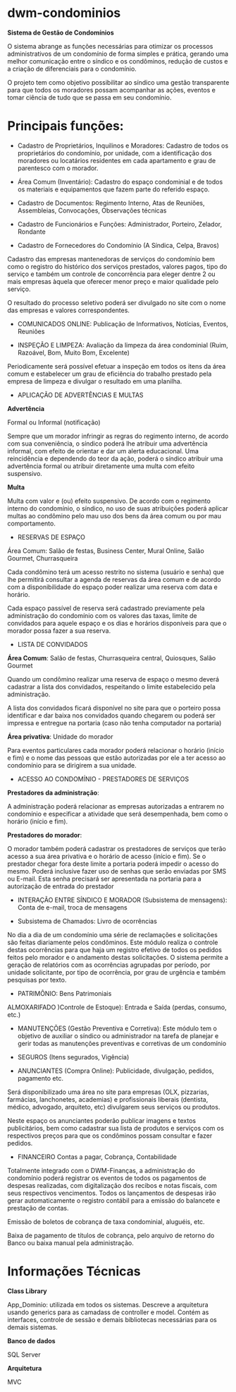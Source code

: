 # dwm-condominios
**Sistema de Gestão de Condomínios**

O sistema abrange as funções necessárias para otimizar os processos administrativos de um condomínio de forma simples e prática, gerando uma melhor comunicação entre o síndico e os condôminos, redução de custos e a criação de diferenciais para o condomínio.

O projeto tem como objetivo possibilitar ao síndico uma gestão transparente para que todos os moradores possam acompanhar as ações, eventos e tomar ciência de tudo que se passa em seu condomínio.

# Principais funções:

- Cadastro de Proprietários, Inquilinos e Moradores: Cadastro de todos os proprietários do condomínio, por unidade, com a identificação dos moradores ou locatários residentes em cada apartamento e grau de parentesco com o morador.

- Área Comum (Inventário): Cadastro do espaço condominial e de todos os materiais e equipamentos que fazem parte do referido espaço.

- Cadastro de Documentos: Regimento Interno, Atas de Reuniões, Assembleias, Convocações, Observações técnicas

- Cadastro de Funcionários e Funções: Administrador, Porteiro, Zelador, Rondante

- Cadastro de Fornecedores do Condomínio (A Síndica, Celpa, Bravos)

Cadastro das empresas mantenedoras de serviços do condomínio bem como o registro do histórico dos serviços prestados, valores pagos, tipo do serviço e também um controle de concorrência para eleger dentre 2 ou mais empresas àquela que oferecer menor preço e maior qualidade pelo serviço.

O resultado do processo seletivo poderá ser divulgado no site com o nome das empresas e valores correspondentes.

- COMUNICADOS ONLINE: Publicação de Informativos, Notícias, Eventos, Reuniões

- INSPEÇÃO E LIMPEZA: Avaliação da limpeza da área condominial (Ruim, Razoável, Bom, Muito Bom, Excelente)

Periodicamente será possível efetuar a inspeção em todos os itens da área comum e estabelecer um grau de eficiência do trabalho prestado pela empresa de limpeza e divulgar o resultado em uma planilha.

- APLICAÇÃO DE ADVERTÊNCIAS E MULTAS

**Advertência**

Formal ou Informal (notificação)

Sempre que um morador infringir as regras do regimento interno, de acordo com sua conveniência, o síndico poderá lhe atribuir uma advertência informal, com efeito de orientar e dar um alerta educacional. Uma reincidência e dependendo do teor da ação, poderá o síndico atribuir uma advertência formal ou atribuir diretamente uma multa com efeito suspensivo.

**Multa**

Multa com valor e (ou) efeito suspensivo. De acordo com o regimento interno do condomínio, o síndico, no uso de suas atribuições poderá aplicar multas ao condômino pelo mau uso dos bens da área comum ou por mau comportamento.

- RESERVAS DE ESPAÇO

Área Comum: Salão de festas, Business Center, Mural Online, Salão Gourmet, Churrasqueira 

Cada condômino terá um acesso restrito no sistema (usuário e senha) que lhe permitirá consultar a agenda de reservas da área comum e de acordo com a disponibilidade do espaço poder realizar uma reserva com data e horário.

Cada espaço passível de reserva será cadastrado previamente pela administração do condomínio com os valores das taxas, limite de convidados para aquele espaço e os dias e horários disponíveis para que o morador possa fazer a sua reserva. 

- LISTA DE CONVIDADOS

**Área Comum**: Salão de festas, Churrasqueira central, Quiosques, Salão Gourmet

Quando um condômino realizar uma reserva de espaço o mesmo deverá cadastrar a lista dos convidados, respeitando o limite estabelecido pela administração. 

A lista dos convidados ficará disponível no site para que o porteiro possa identificar e dar baixa nos convidados quando chegarem ou poderá ser impressa e entregue na portaria (caso não tenha computador na portaria) 

**Área privativa**: Unidade do morador

Para eventos particulares cada morador poderá relacionar o horário (início e fim) e o nome das pessoas que estão autorizadas por ele a ter acesso ao condomínio para se dirigirem a sua unidade.

- ACESSO AO CONDOMÍNIO - PRESTADORES DE SERVIÇOS

**Prestadores da administração**: 

A administração poderá relacionar as empresas autorizadas a entrarem no condomínio e especificar a atividade que será desempenhada, bem como o horário (início e fim).

**Prestadores do morador**: 

O morador também poderá cadastrar os prestadores de serviços que terão acesso a sua área privativa e o horário de acesso (início e fim). Se o prestador chegar fora deste limite a portaria poderá impedir o acesso do mesmo. Poderá inclusive fazer uso de senhas que serão enviadas por SMS ou E-mail. Esta senha precisará ser apresentada na portaria para a autorização de entrada do prestador

- INTERAÇÃO ENTRE SÍNDICO E MORADOR (Subsistema de mensagens): Conta de e-mail, troca de mensagens 

- Subsistema de Chamados: Livro de ocorrências

No dia a dia de um condomínio uma série de reclamações e solicitações são feitas diariamente pelos condôminos. Este módulo realiza o controle destas ocorrências para que haja um registro efetivo de todos os pedidos feitos pelo morador e o andamento destas solicitações. O sistema permite a geração de relatórios com as ocorrências agrupadas por período, por unidade solicitante, por tipo de ocorrência, por grau de urgência e também pesquisas por texto.

- PATRIMÔNIO: Bens Patrimoniais 

ALMOXARIFADO )Controle de Estoque): Entrada e Saída (perdas, consumo, etc.)

- MANUTENÇÕES (Gestão Preventiva e Corretiva): Este módulo tem o objetivo de auxiliar o síndico ou administrador na tarefa de planejar e gerir todas as manutenções preventivas e corretivas de um condomínio

- SEGUROS (Itens segurados, Vigência)

- ANUNCIANTES (Compra Online): Publicidade, divulgação, pedidos, pagamento etc.

Será disponibilizado uma área no site para empresas (OLX, pizzarias, farmácias, lanchonetes, academias) e profissionais liberais (dentista, médico, advogado, arquiteto, etc) divulgarem seus serviços ou produtos.

Neste espaço os anunciantes poderão publicar imagens e textos publicitários, bem como cadastrar sua lista de produtos e serviços com os respectivos preços para que os condôminos possam consultar e fazer pedidos.

- FINANCEIRO
Contas a pagar, Cobrança, Contabilidade

Totalmente integrado com o DWM-Finanças, a administração do condomínio poderá registrar os eventos de todos os pagamentos de despesas realizadas, com digitalização dos recibos e notas fiscais, com seus respectivos vencimentos. Todos os lançamentos de despesas irão gerar automaticamente o registro contábil para a emissão do balancete e prestação de contas.

Emissão de boletos de cobrança de taxa condominial, aluguéis, etc.

Baixa de pagamento de títulos de cobrança, pelo arquivo de retorno do Banco ou baixa manual pela administração.

# Informações Técnicas

**Class Library**

App_Dominio: utilizada em todos os sistemas. Descreve a arquitetura usando generics para as camadass de controller e model. Contém as interfaces, controle de sessão e demais bibliotecas necessárias para os demais sistemas.

**Banco de dados**

SQL Server

**Arquitetura**

MVC
